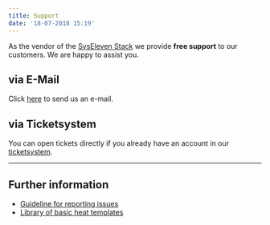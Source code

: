 ```yaml
---
title: Support
date: '18-07-2018 15:19'
---
```


As the vendor of the [SysEleven Stack](https://dashboard.cloud.syseleven.net/) we provide **free support** to our customers. We are happy to assist you.

## via E-Mail

Click <a href="mailto:cloudsupport@syseleven.de?subject=# Problem description&body=Problem%20Status%3A%0Aongoing%20/%20occasionally%20/%20regularly%0A%0ATime%20and%20Date%20of%20first%20occurrence%3A%0ADD.MM.YYYY%20-%20HH%3AMM%3ASS%0A%0ATime%20and%20Date%20of%20last%20occurrence%3A%0ADD.MM.YYYY%20-%20HH%3AMM%3ASS%0A%0AID%28s%29%20of%20affected%20instance%28s%29%3A%0A-%20%23ID%0A-%20%23ID%0A%0AID%28s%29%20Stack%28s%29%20affected%20%28if%20used%29%3A%0A-%20%23ID%0A-%20%23ID%0A%0AProblem%20description%3A%0A-%20What%20happened%3F%0A-%20What%20did%20you%20expect%20to%20happen%3F%0A%0A-%20How%20often%20does%20the%20problem%20occur%3F%0A-%20Does%20the%20problem%20occur%20under%20specific%20circumstances%3F%0A-%20Suggestions%20on%20how%20to%20reproduce%20the%20problem%3F">here</a> to send us an e-mail.

## via Ticketsystem

You can open tickets directly if you already have an account in our <a href="https://syseleven.zendesk.com">ticketsystem</a>.

---

## Further information

* [Guideline for reporting issues](./01.issue-reporting-guideline/default.en.md)
* [Library of basic heat templates](https://github.com/syseleven/heat-examples)